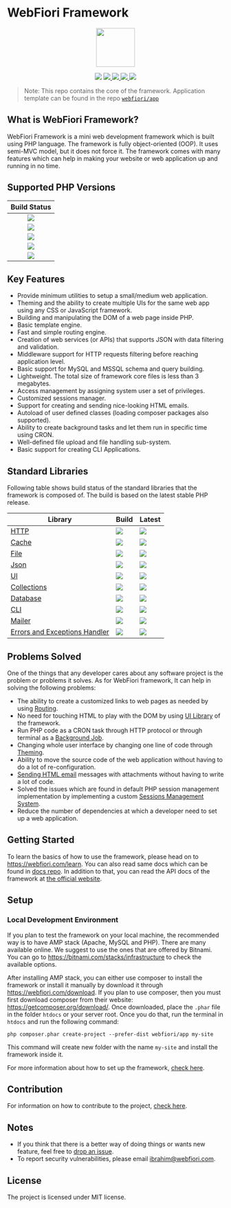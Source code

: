 # WebFiori Framework

<p align="center">
<img width="90px" hight="90px" src="https://webfiori.com/assets/images/favicon.png">
</p>

<p align="center">
  <a href="https://github.com/WebFiori/framework/actions"><img src="https://github.com/WebFiori/framework/actions/workflows/php83.yml/badge.svg?branch=master"></a>
  <a href="https://codecov.io/gh/WebFiori/framework">
    <img src="https://codecov.io/gh/WebFiori/framework/branch/master/graph/badge.svg" />
  </a>
  <a href="https://sonarcloud.io/dashboard?id=WebFiori_framework">
      <img src="https://sonarcloud.io/api/project_badges/measure?project=WebFiori_framework&metric=alert_status" />
  </a>
  <a href="https://github.com/WebFiori/framework/releases">
      <img src="https://img.shields.io/github/release/WebFiori/framework.svg?label=latest" />
  </a>
  <a href="https://packagist.org/packages/webfiori/framework">
      <img src="https://img.shields.io/packagist/dt/webfiori/framework?color=light-green">
  </a>
</p>

> Note: This repo contains the core of the framework. Application template can be found in the repo [`webfiori/app`](https://github.com/webfiori/app)

## What is WebFiori Framework?

WebFiori Framework is a mini web development framework which is built using PHP language. The framework is fully object-oriented (OOP). It uses semi-MVC model, but it does not force it. The framework comes with many features which can help in making your website or web application up and running in no time.

## Supported PHP Versions
| Build Status |
|:-----------:|
|<a target="_blank" href="https://github.com/WebFiori/framework/actions/workflows/php80.yml"><img src="https://github.com/WebFiori/framework/actions/workflows/php80.yml/badge.svg?branch=master"></a>|
|<a target="_blank" href="https://github.com/WebFiori/framework/actions/workflows/php81.yml"><img src="https://github.com/WebFiori/framework/actions/workflows/php81.yml/badge.svg?branch=master"></a>|
|<a target="_blank" href="https://github.com/WebFiori/framework/actions/workflows/php82.yml"><img src="https://github.com/WebFiori/framework/actions/workflows/php82.yml/badge.svg?branch=master"></a>|
|<a target="_blank" href="https://github.com/WebFiori/framework/actions/workflows/php83.yml"><img src="https://github.com/WebFiori/framework/actions/workflows/php83.yml/badge.svg?branch=master"></a>|
|<a target="_blank" href="https://github.com/WebFiori/framework/actions/workflows/php84.yml"><img src="https://github.com/WebFiori/framework/actions/workflows/php84.yml/badge.svg?branch=master"></a><br>|


## Key Features

* Provide minimum utilities to setup a small/medium web application.
* Theming and the ability to create multiple UIs for the same web app using any CSS or JavaScript framework.
* Building and manipulating the DOM of a web page inside PHP.
* Basic template engine.
* Fast and simple routing engine.
* Creation of web services (or APIs) that supports JSON with data filtering and validation.
* Middleware support for HTTP requests filtering before reaching application level.
* Basic support for MySQL and MSSQL schema and query building.
* Lightweight. The total size of framework core files is less than 3 megabytes.
* Access management by assigning system user a set of privileges.
* Customized sessions manager.
* Support for creating and sending nice-looking HTML emails.
* Autoload of user defined classes (loading composer packages also supported).
* Ability to create background tasks and let them run in specific time using CRON.
* Well-defined file upload and file handling sub-system.
* Basic support for creating CLI Applications.

## Standard Libraries

Following table shows build status of the standard libraries that the framework is composed of. The build is based on the latest stable PHP release. 

| Library | Build | Latest |
|----|----|----|
| [HTTP](https://github.com/WebFiori/http) | <a href="https://github.com/WebFiori/http/actions"><img src="https://github.com/WebFiori/http/actions/workflows/php83.yml/badge.svg?branch=master"></a> | <a href="https://github.com/WebFiori/http/releases"><img src="https://img.shields.io/github/release/WebFiori/http.svg" /></a> |
| [Cache](https://github.com/WebFiori/cache) | <a href="https://github.com/WebFiori/cache/actions"><img src="https://github.com/WebFiori/cache/actions/workflows/php84.yml/badge.svg?branch=main"></a> | <a href="https://github.com/WebFiori/cache/releases"><img src="https://img.shields.io/github/release/WebFiori/cache.svg" /></a> |
| [File](https://github.com/WebFiori/file) | <a href="https://github.com/WebFiori/file/actions"><img src="https://github.com/WebFiori/file/actions/workflows/php83.yml/badge.svg?branch=main"></a> | <a href="https://github.com/WebFiori/file/releases"><img src="https://img.shields.io/github/release/WebFiori/file.svg" /></a> |
| [Json](https://github.com/WebFiori/json) | <a href="https://github.com/WebFiori/json/actions"><img src="https://github.com/WebFiori/json/actions/workflows/php83.yml/badge.svg?branch=master"></a> | <a href="https://github.com/WebFiori/json/releases"><img src="https://img.shields.io/github/release/WebFiori/json.svg" /></a> |
| [UI](https://github.com/WebFiori/ui) | <a href="https://github.com/WebFiori/ui/actions"><img src="https://github.com/WebFiori/ui/actions/workflows/php83.yml/badge.svg?branch=master"></a> | <a href="https://github.com/WebFiori/ui/releases"><img src="https://img.shields.io/github/release/WebFiori/ui.svg" /></a> |
| [Collections](https://github.com/WebFiori/collections) | <a href="https://github.com/WebFiori/collections/actions"><img src="https://github.com/WebFiori/collections/actions/workflows/php83.yml/badge.svg?branch=master"></a> | <a href="https://github.com/WebFiori/collections/releases"><img src="https://img.shields.io/github/release/WebFiori/collections.svg" /></a> |
| [Database](https://github.com/WebFiori/database) | <a href="https://github.com/WebFiori/database/actions"><img src="https://github.com/WebFiori/database/actions/workflows/php83.yml/badge.svg?branch=main"></a> | <a href="https://github.com/WebFiori/database/releases"><img src="https://img.shields.io/github/release/WebFiori/database.svg" /></a> |
| [CLI](https://github.com/WebFiori/cli) | <a href="https://github.com/WebFiori/cli/actions"><img src="https://github.com/WebFiori/cli/actions/workflows/php83.yml/badge.svg?branch=main"></a> | <a href="https://github.com/WebFiori/cli/releases"><img src="https://img.shields.io/github/release/WebFiori/cli.svg" /></a> |
| [Mailer](https://github.com/WebFiori/mail) | <a href="https://github.com/WebFiori/mail/actions"><img src="https://github.com/WebFiori/mail/actions/workflows/php83.yml/badge.svg?branch=main"></a> | <a href="https://github.com/WebFiori/mail/releases"><img src="https://img.shields.io/github/release/WebFiori/mail.svg" /></a> |
| [Errors and Exceptions Handler](https://github.com/WebFiori/err) | <a href="https://github.com/WebFiori/err/actions"><img src="https://github.com/WebFiori/err/actions/workflows/php83.yml/badge.svg?branch=main"></a> | <a href="https://github.com/WebFiori/err/releases"><img src="https://img.shields.io/github/release/WebFiori/err.svg" /></a> |

## Problems Solved

One of the things that any developer cares about any software project is the problem or problems it solves. As for WebFiori framework, It can help in solving the following problems:
* The ability to create a customized links to web pages as needed by using [Routing](https://webfiori.com/learn/routing).
* No need for touching HTML to play with the DOM by using [UI Library](https://webfiori.com/learn/ui-package) of the framework.
* Run PHP code as a CRON task through HTTP protocol or through terminal as a [Background Job](https://webfiori.com/learn/background-tasks).
* Changing whole user interface by changing one line of code through [Theming](https://webfiori.com/learn/themes).
* Ability to move the source code of the web application without having to do a lot of re-configuration.
* [Sending HTML email](https://webfiori.com/learn/sending-emails) messages with attachments without having to write a lot of code.
* Solved the issues which are found in default PHP session management implementation by implementing a custom [Sessions Management System](https://webfiori.com/learn/sessions-management).
* Reduce the number of dependencies at which a developer need to set up a web application.

## Getting Started 

To learn the basics of how to use the framework, please head on to https://webfiori.com/learn. You can also read same docs which can be found in [docs repo](https://github.com/usernane/wf-docs). In addition to that, you can read the API docs of the framework at [the official website](https://webfiori.com/docs).


## Setup

### Local Development Environment

If you plan to test the framework on your local machine, the recommended way is to have AMP stack (Apache, MySQL and PHP). There are many available online. We suggest to use the ones that are offered by Bitnami. You can go to https://bitnami.com/stacks/infrastructure to check  the available options.

After installing AMP stack, you can either use composer to install the framework or install it manually by download it through https://webfiori.com/download. If you plan to use composer, then you must first download composer from their website: https://getcomposer.org/download/. Once downloaded, place the `.phar` file in the folder `htdocs` or your server root. Once you do that, run the terminal in `htdocs` and run the following command: 

```
php composer.phar create-project --prefer-dist webfiori/app my-site
```
This command will create new folder with the name `my-site` and install the framework inside it. 

For more information about how to set up the framework, [check here](https://webfiori.com/learn/installation).


## Contribution

For information on how to contribute to the project, [check here](https://webfiori.com/contribute).

## Notes
* If you think that there is a better way of doing things or wants new feature, feel free to [drop an issue](https://github.com/WebFiori/framework/issues/new).
* To report security vulnerabilities, please email [ibrahim@webfiori.com](mailto:ibrahim@webfiori.com).

## License

The project is licensed under MIT license.
